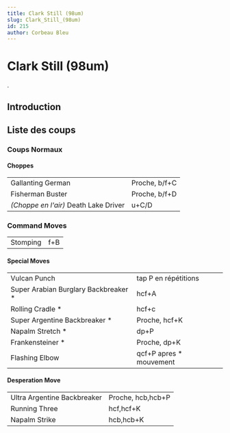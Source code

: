 ```yaml
---
title: Clark Still (98um)
slug: Clark_Still_(98um)
id: 215
author: Corbeau Bleu
---
```


# Clark Still (98um)

.

## Introduction

## Liste des coups

### Coups Normaux

#### Choppes

|                                       |               |
|---------------------------------------|---------------|
| Gallanting German                     | Proche, b/f+C |
| Fisherman Buster                      | Proche, b/f+D |
| *(Choppe en l'air)* Death Lake Driver | u+C/D         |

### Command Moves

|          |     |
|----------|-----|
| Stomping | f+B |

#### Special Moves

|                                       |                          |
|---------------------------------------|--------------------------|
| Vulcan Punch                          | tap P en répétitions     |
| Super Arabian Burglary Backbreaker \* | hcf+A                    |
| Rolling Cradle \*                     | hcf+c                    |
| Super Argentine Backbreaker \*        | Proche, hcf+K            |
| Napalm Stretch \*                     | dp+P                     |
| Frankensteiner \*                     | Proche, dp+K             |
| Flashing Elbow                        | qcf+P apres \* mouvement |

#### Desperation Move

|                             |                   |
|-----------------------------|-------------------|
| Ultra Argentine Backbreaker | Proche, hcb,hcb+P |
| Running Three               | hcf,hcf+K         |
| Napalm Strike               | hcb,hcb+K         |
